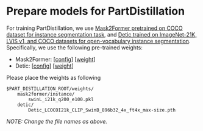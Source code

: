 # Prepare models for PartDistillation

For training PartDistillation, we use [Mask2Former pretrained on COCO dataset for instance segmentation task](https://github.com/facebookresearch/Mask2Former/blob/main/MODEL_ZOO.md), and [Detic trained on ImageNet-21K, LVIS v1, and COCO datasets for open-vocabulary instance segmentation](https://github.com/facebookresearch/Detic/blob/main/docs/MODEL_ZOO.md). Specifically, we use the following pre-trained weights:
- Mask2Former: [[config](https://github.com/facebookresearch/Mask2Former/blob/main/configs/coco/instance-segmentation/swin/maskformer2_swin_large_IN21k_384_bs16_100ep.yaml)] [[weight](https://dl.fbaipublicfiles.com/maskformer/mask2former/coco/instance/maskformer2_swin_large_IN21k_384_bs16_100ep/model_final_e5f453.pkl)]
- Detic: [[config](https://github.com/facebookresearch/Detic/blob/main/configs/Detic_LCOCOI21k_CLIP_SwinB_896b32_4x_ft4x_max-size.yaml)] [[weight](https://dl.fbaipublicfiles.com/detic/Detic_LCOCOI21k_CLIP_SwinB_896b32_4x_ft4x_max-size.pth)]

Please place the weights as following
```
$PART_DISTILLATION_ROOT/weights/
    mask2former/instance/
        swinL_i21k_q200_e100.pkl 
    detic/
        Detic_LCOCOI21k_CLIP_SwinB_896b32_4x_ft4x_max-size.pth
```
*NOTE: Change the file names as above.*

